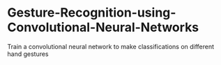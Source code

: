 # Gesture-Recognition-using-Convolutional-Neural-Networks
Train a convolutional neural network to make classifications on different hand gestures
